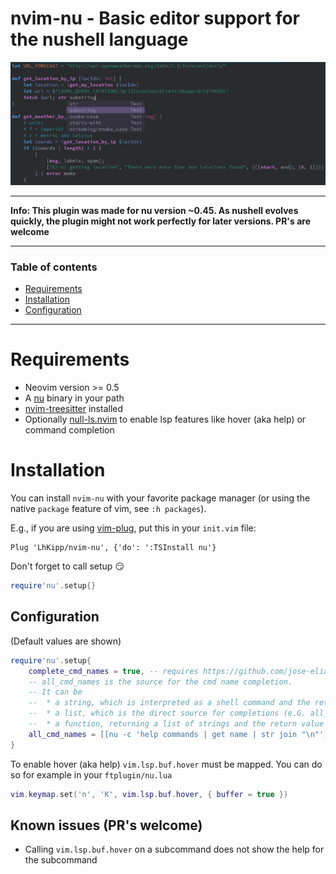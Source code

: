 # nvim-nu - Basic editor support for the nushell language

![nu example](assets/nu-example.png)

---

**Info: This plugin was made for nu version ~0.45. As nushell evolves quickly, the plugin might not work perfectly for later versions. PR's are welcome**

---

### Table of contents

* [Requirements](#requirements)
* [Installation](#installation)
* [Configuration](#installation)
---

# Requirements

- Neovim version >= 0.5
- A [nu](https://github.com/nushell/nushell/releases) binary in your path
- [nvim-treesitter](https://github.com/nvim-treesitter/nvim-treesitter/blob/master/README.md#quickstart) installed
- Optionally [null-ls.nvim](https://github.com/jose-elias-alvarez/null-ls.nvim) to enable lsp features like hover (aka help) or command completion

# Installation

You can install `nvim-nu` with your favorite package manager (or using the native `package` feature of vim, see `:h packages`).

E.g., if you are using [vim-plug](https://github.com/junegunn/vim-plug), put this in your `init.vim` file:

```vim
Plug 'LhKipp/nvim-nu', {'do': ':TSInstall nu'}
```

Don't forget to call setup :smirk:
```lua
require'nu'.setup{}
```

## Configuration
(Default values are shown)
```lua
require'nu'.setup{
    complete_cmd_names = true, -- requires https://github.com/jose-elias-alvarez/null-ls.nvim
    -- all_cmd_names is the source for the cmd name completion.
    -- It can be
    --  * a string, which is interpreted as a shell command and the returned list is the source for completions (requires plenary.nvim)
    --  * a list, which is the direct source for completions (e.G. all_cmd_names = {"echo", "to csv", ...})
    --  * a function, returning a list of strings and the return value is the source for completions
    all_cmd_names = [[nu -c 'help commands | get name | str join "\n"']]
}
```

To enable hover (aka help) `vim.lsp.buf.hover` must be mapped. You can do so for example in your `ftplugin/nu.lua`
```lua
vim.keymap.set('n', 'K', vim.lsp.buf.hover, { buffer = true })
```

## Known issues (PR's welcome)

* Calling `vim.lsp.buf.hover` on a subcommand does not show the help for the subcommand
